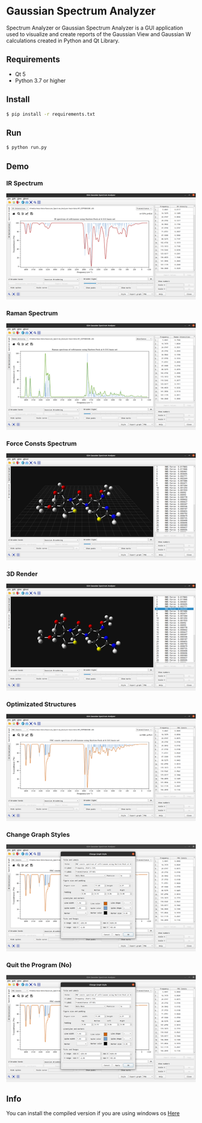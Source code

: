 # Gaussian Spectrum Analyzer
Spectrum Analyzer or Gaussian Spectrum Analyzer is a GUI application used to visualize and create reports of the Gaussian View and Gaussian W calculations created in Python and Qt Library.

## Requirements
 - Qt 5
 - Python 3.7 or higher

## Install
```sh
$ pip install -r requirements.txt
```

## Run
```sh
$ python run.py
```

## Demo
### IR Spectrum
![screenshot_1](./screenshots/screenshot_1.png)

### Raman Spectrum
![screenshot_2](./screenshots/screenshot_2.png)

### Force Consts Spectrum
![screenshot_3](./screenshots/screenshot_3.png)

### 3D Render
![screenshot_3](./screenshots/screenshot_4.png)

### Optimizated Structures
![screenshot_3](./screenshots/screenshot_5.png)

### Change Graph Styles
![screenshot_3](./screenshots/screenshot_6.png)

### Quit the Program (No)
![screenshot_3](./screenshots/screenshot_6.png)

## Info
You can install the compiled version if you are using windows os [Here](https://github.com/moaz-elesawey/gaussian-spectrum-analyzer/releases/tag/v3.0-alpha)
